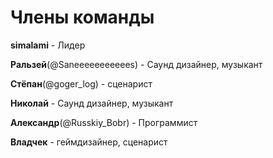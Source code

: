 
# Члены команды
**simalami** - Лидер

**Ральзей**(@Saneeeeeeeeeees) - Саунд дизайнер, музыкант

**Стёпан**(@goger_log) - сценарист

**Николай** - Саунд дизайнер, музыкант

**Александр**(@Russkiy_Bobr) - Программист

**Владчек** - геймдизайнер, сценарист